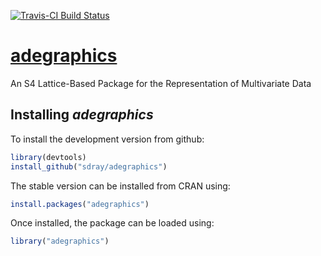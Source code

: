 [![Travis-CI Build Status](https://travis-ci.org/sdray/adegraphics.svg?branch=master)](https://travis-ci.org/sdray/adegraphics)


# [adegraphics](http://pbil.univ-lyon1.fr/ADE-4/)
An S4 Lattice-Based Package for the Representation of Multivariate Data



Installing *adegraphics*
-------------
To install the development version from github:

```r
library(devtools)
install_github("sdray/adegraphics")
```

The stable version can be installed from CRAN using:

```r
install.packages("adegraphics")
```

Once installed, the package can be loaded using:

```r
library("adegraphics")
```
